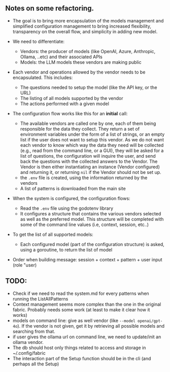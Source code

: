 ## Notes on some refactoring.

- The goal is to bring more encapsulation of the models management and simplified configuration management to bring increased flexibility, transparency on the overall flow, and simplicity in adding new model.
- We need to differentiate:
  - Vendors: the producer of models (like OpenAI, Azure, Anthropic, Ollama, ..etc) and their associated APIs
  - Models: the LLM models these vendors are making public
- Each vendor and operations allowed by the vendor needs to be encapsulated. This includes:
  - The questions needed to setup the model (like the API key, or the URL)
  - The listing of all models supported by the vendor
  - The actions performed with a given model

- The configuration flow works like this for an **initial** call:
  - The available vendors are called one by one, each of them being responsible for the data they collect. They return a set of environment variables under the form of a list of strings, or an empty list if the user does not want to setup this vendor. As we do not want each vendor to know which way the data they need will be collected (e.g., read from the command line, or a GUI), they will be asked for a list of questions, the configuration will inquire the user, and send back the questions with the collected answers to the Vendor. The Vendor is then either instantiating an instance (Vendor configured) and returning it, or returning `nil` if the Vendor should not be set up.
  - the `.env` file is created, using the information returned by the vendors
  - A list of patterns is downloaded from the main site

- When the system is configured, the configuration flows:
  - Read the `.env` file using the godotenv library
  - It configures a structure that contains the various vendors selected as well as the preferred model. This structure will be completed with some of the command line values (i.e, context, session, etc..)

- To get the list of all supported models:
  - Each configured model (part of the configuration structure) is asked, using a goroutine, to return the list of model

- Order when building message: session + context + pattern + user input (role "user)


## TODO:
- Check if we need to read the system.md for every patterns when running the ListAllPatterns
- Context management seems more complex than the one in the original fabric. Probably needs some work (at least to make it clear how it works)
- models on command line: give as well vendor (like `--model openai/gpt-4o`). If the vendor is not given, get it by retrieving all possible models and searching from that.
- if user gives the ollama url on command line, we need to update/init an ollama vendor.
- The db should host only things related to access and storage in ~/.config/fabric
- The interaction part of the Setup function should be in the cli (and perhaps all the Setup)

